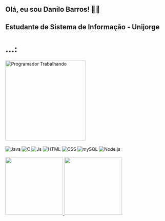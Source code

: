 ## Olá, eu sou Danilo Barros! 👋👋
## Estudante de Sistema de Informação - Unijorge

# ...:
<img src="https://i.pinimg.com/originals/e4/26/70/e426702edf874b181aced1e2fa5c6cde.gif" width="250px" align="center" alt="Programador Trabalhando">

<div style="display: inline_block"><br>
  <img align="center" alt="Java" src="https://img.shields.io/badge/-JAVA-339933?style=flat-square&logo=Java&logoColor=red">
  <img align="center" alt="C" src="https://img.shields.io/badge/-C-339933?style=flat-square&logo=C&logoColor=rgray">
  <img align="center" alt="Js" src="https://img.shields.io/badge/-JavaScript-%23F7DF1C?style=flat-     square&logo=javascript&logoColor=000000&labelColor=%23F7DF1C&color=%23FFCE5A">
  <img align="center" alt="HTML" src="https://img.shields.io/badge/-HTML5-%23E44D27?style=flat-square&logo=html5&logoColor=ffffff">
  <img align="center" alt="CSS" src="https://img.shields.io/badge/-CSS3-%231572B6?style=flat-square&logo=css3">
  <img align="center" alt="mySQL" src="https://img.shields.io/badge/-MySQL-4479A1?style=flat-square&logo=MySQL&logoColor=white">
  <img align="center" alt="Node.js" src="https://img.shields.io/badge/-Node.js-339933?style=flat-square&logo=Node.js&logoColor=white">
</div>
</br>
<div>
<a href="https://github.com/danilosenati">
<img height="180em" src="https://github-readme-stats.vercel.app/api/top-langs/?username=danilosenati&layout=compact&langs_count=7&theme=dark"/>
  </ br>
<img height="180em" src="https://github-readme-stats.vercel.app/api?username=danilosenati&show_icons=true&theme=dark&include_all_commits=true&count_private=true"/>
</div>


